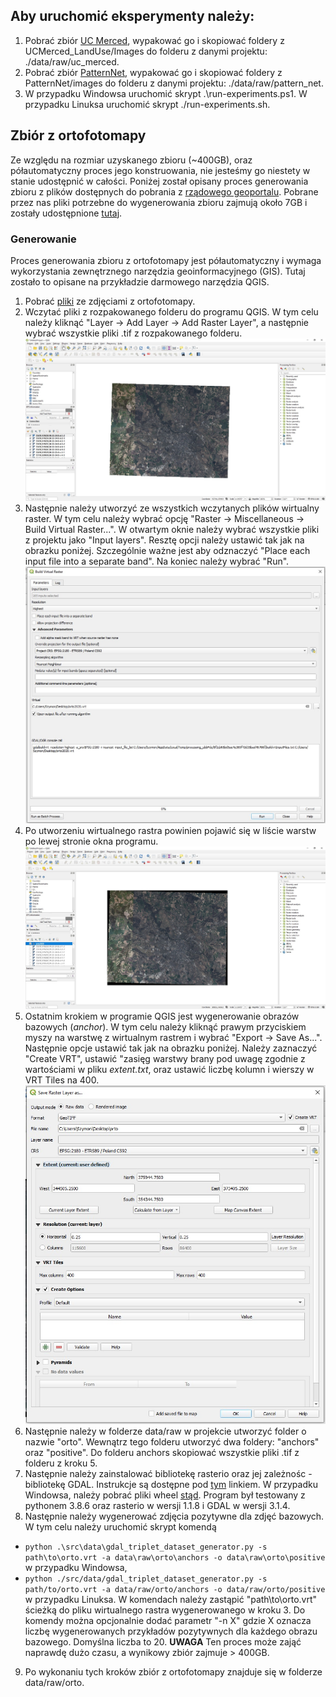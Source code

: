 ## Aby uruchomić eksperymenty należy:
1. Pobrać zbiór [UC Merced](http://weegee.vision.ucmerced.edu/datasets/UCMerced_LandUse.zip), wypakować go i skopiować foldery z UCMerced_LandUse/Images do folderu z danymi projektu: ./data/raw/uc_merced.
2. Pobrać zbiór [PatternNet](https://drive.google.com/u/0/uc?id=127lxXYqzO6Bd0yZhvEbgIfz95HaEnr9K&export=download), wypakować go i skopiować foldery z PatternNet/images do folderu z danymi projektu: ./data/raw/pattern_net.
3. W przypadku Windowsa uruchomić skrypt .\run-experiments.ps1. W przypadku Linuksa uruchomić skrypt ./run-experiments.sh.

## Zbiór z ortofotomapy
Ze względu na rozmiar uzyskanego zbioru (~400GB), oraz półautomatyczny proces jego konstruowania, nie jesteśmy go niestety w stanie udostępnić w całości. Poniżej został opisany proces generowania zbioru z plików dostępnych do pobrania z [rządowego geoportalu](https://mapy.geoportal.gov.pl/imap/Imgp_2.html).
Pobrane przez nas pliki potrzebne do wygenerowania zbioru zajmują około 7GB i zostały udostępnione [tutaj](https://drive.google.com/file/d/191aIQuW7D9pZjkNh1rjaPc17mtnZrSx0/view?usp=sharing).

### Generowanie
Proces generowania zbioru z ortofotomapy jest półautomatyczny i wymaga wykorzystania zewnętrznego narzędzia geoinformacyjnego (GIS). Tutaj zostało to opisane na przykładzie darmowego narzędzia QGIS.
1. Pobrać [pliki](https://drive.google.com/file/d/191aIQuW7D9pZjkNh1rjaPc17mtnZrSx0/view?usp=sharing) ze zdjęciami z ortofotomapy.
2. Wczytać pliki z rozpakowanego folderu do programu QGIS. W tym celu należy kliknąć "Layer -> Add Layer -> Add Raster Layer", a następnie wybrać wszystkie pliki .tif z rozpakowanego folderu.
![Wczytywanie plików do programu QGIS](orto_instructions/load_files.jpg)
3. Następnie należy utworzyć ze wszystkich wczytanych plików wirtualny raster. W tym celu należy wybrać opcję "Raster -> Miscellaneous -> Build Virtual Raster...". W otwartym oknie należy wybrać wszystkie pliki z projektu jako "Input layers". Resztę opcji należy ustawić tak jak na obrazku poniżej. Szczególnie ważne jest aby odznaczyć "Place each input file into a separate band". Na koniec należy wybrać "Run".
![Generowanie wirtualnego rastra](orto_instructions/create_vrt.jpg)
4. Po utworzeniu wirtualnego rastra powinien pojawić się w liście warstw po lewej stronie okna programu.
![Wynik wygenerowania rastra](orto_instructions/vrt_created.jpg)
5. Ostatnim krokiem w programie QGIS jest wygenerowanie obrazów bazowych (*anchor*). W tym celu należy kliknąć prawym przyciskiem myszy na warstwę z wirtualnym rastrem i wybrać "Export -> Save As...". Następnie opcje ustawić tak jak na obrazku poniżej. Należy zaznaczyć "Create VRT", ustawić "zasięg warstwy brany pod uwagę zgodnie z wartościami w pliku *extent.txt*, oraz ustawić liczbę kolumn i wierszy w VRT Tiles na 400.
![Generowanie obrazów bazowych](orto_instructions/create_anchor_images.jpg)
6. Następnie należy w folderze data/raw w projekcie utworzyć folder o nazwie "orto". Wewnątrz tego folderu utworzyć dwa foldery: "anchors" oraz "positive". Do folderu anchors skopiować wszystkie pliki .tif z folderu z kroku 5.
7. Następnie należy zainstalować bibliotekę rasterio oraz jej zależnośc - bibliotekę GDAL. Instrukcje są dostępne pod [tym](https://rasterio.readthedocs.io/en/latest/installation.html) linkiem. W przypadku Windowsa, należy pobrać pliki wheel [stąd](https://www.lfd.uci.edu/~gohlke/pythonlibs). Program był testowany z pythonem 3.8.6 oraz rasterio w wersji 1.1.8 i GDAL w wersji 3.1.4.
8. Następnie należy wygenerować zdjęcia pozytywne dla zdjęć bazowych. W tym celu należy uruchomić skrypt komendą 
* `python .\src\data\gdal_triplet_dataset_generator.py -s path\to\orto.vrt -a data\raw\orto\anchors -o data\raw\orto\positive` w przypadku Windowsa,
* `python ./src/data/gdal_triplet_dataset_generator.py -s path/to/orto.vrt -a data/raw/orto/anchors -o data/raw/orto/positive` w przypadku Linuksa.
W komendach należy zastąpić "path\to\orto.vrt" ścieżką do pliku wirtualnego rastra wygenerowanego w kroku 3. Do komendy można opcjonalnie dodać parametr "-n X" gdzie X oznacza liczbę wygenerowanych przykładów pozytywnych dla każdego obrazu bazowego. Domyślna liczba to 20. **UWAGA** Ten proces może zająć naprawdę dużo czasu, a wynikowy zbiór zajmuje > 400GB.
9.  Po wykonaniu tych kroków zbiór z ortofotomapy znajduje się w folderze data/raw/orto.